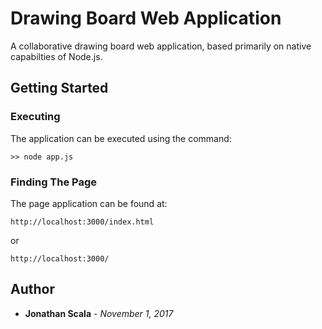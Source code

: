 # Drawing Board Web Application

A collaborative drawing board web application, based primarily on native capabilties of Node.js.

## Getting Started

### Executing

The application can be executed using the command:

```
>> node app.js
```

### Finding The Page

The page application can be found at:

```
http://localhost:3000/index.html
```

or

```
http://localhost:3000/
```

## Author

* **Jonathan Scala** - *November 1, 2017*
